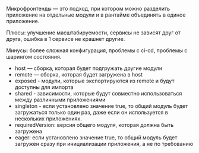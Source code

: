 Микрофронтенды — это подход, при котором можно разделить приложение на отдельные модули и в рантайме объединять в единое приложение. 

Плюсы: улучшение масштабируемости, сервисы не зависят друг от друга, ошибка в 1 сервисе не крашнет другие. 

Минусы: более сложная конфигурация, проблемы с ci-cd, проблемы с шарингом состояния.

- host — сборка, которая будет подгружать другие модули 
- remote — сборка, которая будет загружена в host 
- exposed - модули, которые экспортируются из remote и будут доступны для импорта 
- shared - зависимости, которые будут совместно использоваться между различными приложениями
- singleton - если установлено значение true, то общий модуль будет загружаться только один раз, даже если он используется в нескольких приложениях. 
- requiredVersion: версия общего модуля, которая должна быть загружена 
- eager: если установлено значение true, то общий модуль будет загружен сразу при инициализации приложения, а не по требованию